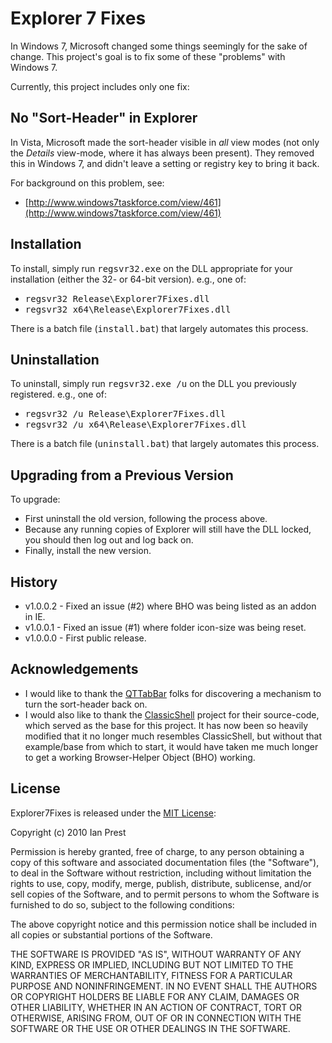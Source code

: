 
# Explorer 7 Fixes

In Windows 7, Microsoft changed some things seemingly for the sake of 
change.  This project's goal is to fix some of these "problems" with 
Windows 7.

Currently, this project includes only one fix:

## No "Sort-Header" in Explorer

In Vista, Microsoft made the sort-header visible in _all_ view modes 
(not only the _Details_ view-mode, where it has always been present).
They removed this in Windows 7, and didn't leave a setting or registry 
key to bring it back.

For background on this problem, see: 

* [http://www.windows7taskforce.com/view/461](http://www.windows7taskforce.com/view/461)

## Installation

To install, simply run <tt>regsvr32.exe</tt> on the DLL appropriate for
your installation (either the 32- or 64-bit version).  e.g., one of:

* <tt>regsvr32 Release\Explorer7Fixes.dll</tt>
* <tt>regsvr32 x64\Release\Explorer7Fixes.dll</tt>

There is a batch file (<tt>install.bat</tt>) that largely automates this 
process.


## Uninstallation

To uninstall, simply run <tt>regsvr32.exe /u</tt> on the DLL you previously
registered.  e.g., one of:

* <tt>regsvr32 /u Release\Explorer7Fixes.dll</tt>
* <tt>regsvr32 /u x64\Release\Explorer7Fixes.dll</tt>

There is a batch file (<tt>uninstall.bat</tt>) that largely automates this 
process.

## Upgrading from a Previous Version

To upgrade:

* First uninstall the old version, following the process above.
* Because any running copies of Explorer will still have the DLL locked, you 
should then log out and log back on.
* Finally, install the new version.

## History

* v1.0.0.2 - Fixed an issue (#2) where BHO was being listed as an addon in IE.
* v1.0.0.1 - Fixed an issue (#1) where folder icon-size was being reset.
* v1.0.0.0 - First public release.

## Acknowledgements

* I would like to thank the [QTTabBar](http://qttabbar.sourceforge.net/) folks 
for discovering a mechanism to turn the sort-header back on.
* I would also like to thank the [ClassicShell](http://classicshell.sourceforge.net/)
project for their source-code, which served as the base for this project.
It has now been so heavily modified that it no longer much resembles
ClassicShell, but without that example/base from which to start, it would
have taken me much longer to get a working Browser-Helper Object (BHO) 
working.

## License

Explorer7Fixes is released under the [MIT License](http://www.opensource.org/licenses/mit-license.html):

Copyright (c) 2010 Ian Prest

Permission is hereby granted, free of charge, to any person obtaining a copy
of this software and associated documentation files (the "Software"), to deal
in the Software without restriction, including without limitation the rights
to use, copy, modify, merge, publish, distribute, sublicense, and/or sell
copies of the Software, and to permit persons to whom the Software is
furnished to do so, subject to the following conditions:

The above copyright notice and this permission notice shall be included in
all copies or substantial portions of the Software.

THE SOFTWARE IS PROVIDED "AS IS", WITHOUT WARRANTY OF ANY KIND, EXPRESS OR
IMPLIED, INCLUDING BUT NOT LIMITED TO THE WARRANTIES OF MERCHANTABILITY,
FITNESS FOR A PARTICULAR PURPOSE AND NONINFRINGEMENT. IN NO EVENT SHALL THE
AUTHORS OR COPYRIGHT HOLDERS BE LIABLE FOR ANY CLAIM, DAMAGES OR OTHER
LIABILITY, WHETHER IN AN ACTION OF CONTRACT, TORT OR OTHERWISE, ARISING FROM,
OUT OF OR IN CONNECTION WITH THE SOFTWARE OR THE USE OR OTHER DEALINGS IN
THE SOFTWARE.
